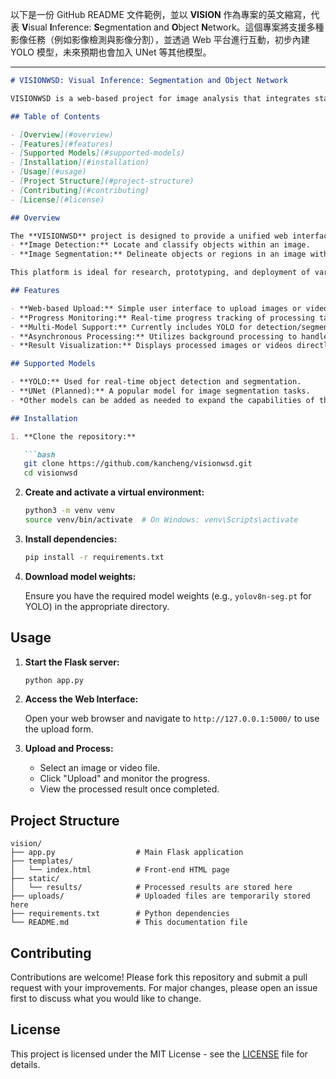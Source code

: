 以下是一份 GitHub README 文件範例，並以 **VISION** 作為專案的英文縮寫，代表 **V**isual **I**nference: **S**egmentation and **O**bject **N**etwork。這個專案將支援多種影像任務（例如影像檢測與影像分割），並透過 Web 平台進行互動，初步內建 YOLO 模型，未來預期也會加入 UNet 等其他模型。

---

```markdown
# VISIONWSD: Visual Inference: Segmentation and Object Network

VISIONWSD is a web-based project for image analysis that integrates state-of-the-art models for object detection and image segmentation. Initially, it leverages the YOLO model for detection and segmentation tasks, and future iterations will incorporate additional models such as UNet and more, offering a versatile platform for various computer vision applications.

## Table of Contents

- [Overview](#overview)
- [Features](#features)
- [Supported Models](#supported-models)
- [Installation](#installation)
- [Usage](#usage)
- [Project Structure](#project-structure)
- [Contributing](#contributing)
- [License](#license)

## Overview

The **VISIONWSD** project is designed to provide a unified web interface for processing images and videos using cutting-edge computer vision models. Users can upload files to perform:
- **Image Detection:** Locate and classify objects within an image.
- **Image Segmentation:** Delineate objects or regions in an image with precise masks.

This platform is ideal for research, prototyping, and deployment of various computer vision tasks in a web environment.

## Features

- **Web-based Upload:** Simple user interface to upload images or videos.
- **Progress Monitoring:** Real-time progress tracking of processing tasks.
- **Multi-Model Support:** Currently includes YOLO for detection/segmentation and will expand to support UNet and other models.
- **Asynchronous Processing:** Utilizes background processing to handle time-consuming tasks without blocking the user interface.
- **Result Visualization:** Displays processed images or videos directly on the web page.

## Supported Models

- **YOLO:** Used for real-time object detection and segmentation.
- **UNet (Planned):** A popular model for image segmentation tasks.
- *Other models can be added as needed to expand the capabilities of the platform.*

## Installation

1. **Clone the repository:**

   ```bash
   git clone https://github.com/kancheng/visionwsd.git
   cd visionwsd
   ```

2. **Create and activate a virtual environment:**

   ```bash
   python3 -m venv venv
   source venv/bin/activate  # On Windows: venv\Scripts\activate
   ```

3. **Install dependencies:**

   ```bash
   pip install -r requirements.txt
   ```

4. **Download model weights:**

   Ensure you have the required model weights (e.g., `yolov8n-seg.pt` for YOLO) in the appropriate directory.

## Usage

1. **Start the Flask server:**

   ```bash
   python app.py
   ```

2. **Access the Web Interface:**

   Open your web browser and navigate to `http://127.0.0.1:5000/` to use the upload form.

3. **Upload and Process:**

   - Select an image or video file.
   - Click "Upload" and monitor the progress.
   - View the processed result once completed.

## Project Structure

```
vision/
├── app.py                  # Main Flask application
├── templates/
│   └── index.html          # Front-end HTML page
├── static/
│   └── results/            # Processed results are stored here
├── uploads/                # Uploaded files are temporarily stored here
├── requirements.txt        # Python dependencies
└── README.md               # This documentation file
```

## Contributing

Contributions are welcome! Please fork this repository and submit a pull request with your improvements. For major changes, please open an issue first to discuss what you would like to change.

## License

This project is licensed under the MIT License - see the [LICENSE](LICENSE) file for details.

